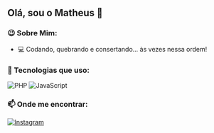 ## Olá, sou o Matheus 👋

### 😉 Sobre Mim:

- 💻 Codando, quebrando e consertando... às vezes nessa ordem!

### 🚀 Tecnologias que uso:

![PHP](https://img.shields.io/badge/PHP-777BB4?style=for-the-badge&logo=php&logoColor=white)
![JavaScript](https://img.shields.io/badge/JavaScript-F7DF1E?style=for-the-badge&logo=javascript&logoColor=black)

### 📫 Onde me encontrar:
[![Instagram](https://img.shields.io/badge/Instagram-E4405F?style=for-the-badge&logo=instagram&logoColor=white)](https://www.instagram.com/devmathz_)

